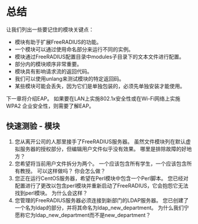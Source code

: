 # 总结 
让我们列出一些要记住的模块关键点：
+ 模块有助于扩展FreeRADIUS的功能。
+ 一个模块可以通过使用命名部分来运行不同的实例。
+ 模块通过FreeRADIUS配置目录中modules子目录下的文本文件进行配置。
+ 部分内的模块顺序非常重要。
+ 模块具有影响请求流的返回代码。
+ 我们可以使用unlang来测试模块的特定返回码。
+ 某些模块可能会丢失，因为它们是单独包装的，必须先单独安装才能使用。

下一章将介绍EAP。 如果要在LAN上实施802.1x安全性或在Wi-Fi网络上实施WPA2 企业安全性，则需要了解EAP。


## 快速测验 - 模块
1. 您从离开公司的人那里接手了FreeRADIUS服务器。 虽然文件模块列在默认虚拟服务器的授权部分，但编辑用户文件似乎没有效果。 哪里是排除故障的好地方？
2. 您希望将当前用户文件拆分为两个。 一个应该包含所有学生，一个应该包含所有教授。 可以这样做吗？ 你会怎么做？
3. 您正在运行CentOS服务器，希望在Perl模块中包含一个Perl脚本。 您已经对配置进行了更改以包含perl模块并重新启动了FreeRADIUS，它会抱怨它无法找到perl模块。 为什么会这样？
4. 您管理的FreeRADIUS服务器必须连接到新部门的LDAP服务器。 您已创建了一个名为ldap的部分，并将其命名为ldap_new_department。 为什么我们宁愿称它为ldap_new_department而不是new_department？